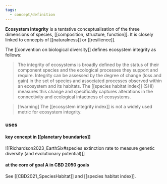 ```yaml
---
tags:
  - concept/definition
---
```

**Ecosystem integrity** is a tentative conceptualisation of the three dimensions of species, [[composition, structure, function]]. It is closely linked to concepts of [[naturalness]] or [[resilience]].

The [[convention on biological diversity]] defines ecosystem integrity as follows:
>The integrity of ecosystems is broadly defined by the status of their component species and the ecological processes they support and require. Integrity can be assessed by the degree of change (loss and gain) in the set of species and associated processes observed within an ecosystem and its habitats. The [[species habitat index]] (SHI) measures this change and specifically captures alterations in the connectivity and ecological intactness of ecosystems.

>[!warning] The [[ecosystem integrity index]] is not a widely used metric for ecosystem integrity.
### uses
#### key concept in [[planetary boundaries]]
![[Richardson2023_EarthSix#species extinction rate to measure genetic diversity (and evolutionary potential)]]
#### at the core of goal A in CBD 2050 goals
See [[CBD2021_SpeciesHabitat]] and [[species habitat index]].